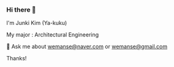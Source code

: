 ### Hi there 👋

I'm Junki Kim (Ya-kuku)

My major : Architectural Engineering

💬 Ask me about wemanse@naver.com  or  wemanse@gmail.com

Thanks!
